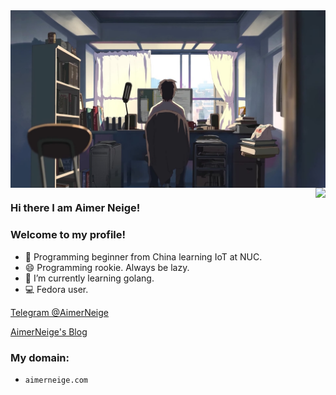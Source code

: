 <a href="https://www.cwfilms.jp/5cm/" target="_blank">
<img align="center" src="https://github.com/aimerneige/aimerneige/raw/master/cover.jpg">
</a>

<a href="https://aimerneige.com/" target="_blank">
<img align="right" src="https://github-readme-stats.vercel.app/api?username=aimerneige&show_icons=true&hide_border=true&icon_color=33a6b8&title_color=184f57">
</a>

### Hi there I am Aimer Neige!

### Welcome to my profile!

- 🤔 Programming beginner from China learning IoT at NUC.
- 😄 Programming rookie. Always be lazy.
- 🌱 I’m currently learning golang.
- 💻 Fedora user.
<!-- - 🔭 I plan to learn some web in the future. -->

[Telegram @AimerNeige](https://t.me/AimerNeige)

[AimerNeige's Blog](https://aimerneige.com)

### My domain:

- `aimerneige.com`
<!-- - `neige.icu` -->

<!-- [![Top Langs](https://github-readme-stats.vercel.app/api/top-langs/?username=aimerneige&layout=compact)](https://github.com/AimerNeige/) -->

<!--
**aimerneige/aimerneige** is a ✨ _special_ ✨ repository because its `README.md` (this file) appears on your GitHub profile.

Here are some ideas to get you started:

- 🔭 I’m currently working on ...
- 🌱 I’m currently learning ...
- 👯 I’m looking to collaborate on ...
- 🤔 I’m looking for help with ...
- 💬 Ask me about ...
- 📫 How to reach me: ...
- 😄 Pronouns: ...
- ⚡ Fun fact: ...
-->
